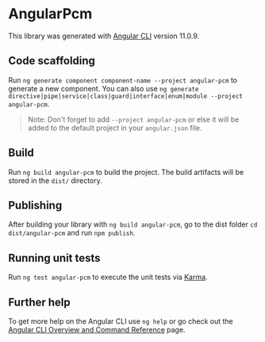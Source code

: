 # AngularPcm

This library was generated with [Angular CLI](https://github.com/angular/angular-cli) version 11.0.9.

## Code scaffolding

Run `ng generate component component-name --project angular-pcm` to generate a new component. You can also use `ng generate directive|pipe|service|class|guard|interface|enum|module --project angular-pcm`.
> Note: Don't forget to add `--project angular-pcm` or else it will be added to the default project in your `angular.json` file. 

## Build

Run `ng build angular-pcm` to build the project. The build artifacts will be stored in the `dist/` directory.

## Publishing

After building your library with `ng build angular-pcm`, go to the dist folder `cd dist/angular-pcm` and run `npm publish`.

## Running unit tests

Run `ng test angular-pcm` to execute the unit tests via [Karma](https://karma-runner.github.io).

## Further help

To get more help on the Angular CLI use `ng help` or go check out the [Angular CLI Overview and Command Reference](https://angular.io/cli) page.
